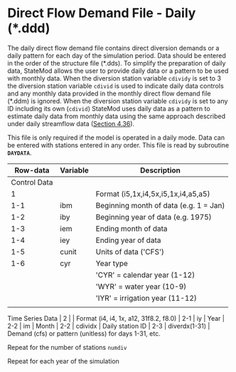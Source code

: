 # Direct Flow Demand File - Daily (*.ddd) #

The daily direct flow demand file contains direct diversion demands or a daily pattern for each day of the simulation period. 
Data should be entered in the order of the structure file (\*.dds). To simplify the preparation of daily data, StateMod allows 
the user to provide daily data or a pattern to be used with monthly data. When the diversion station variable `cdividy` is set to 
3 the diversion station variable `cdivid` is used to indicate daily data controls and any monthly data provided in the monthly direct 
flow demand file (\*.ddm) is ignored. When the diversion station variable `cdividy` is set to any ID including its own (`cdivid`) StateMod 
uses daily data as a pattern to estimate daily data from monthly data using the same approach described under daily streamflow data 
([Section 4.36](../InputDescription/436.md)).

This file is only required if the model is operated in a daily mode. Data can be entered with stations entered in any order. This file 
is read by subroutine **`DAYDATA`**.

| Row-data							| Variable						| Description 								|				
| ------------------				| --------------------			| --------									|
| Control Data						| 								| 											|
| 1	 								| 								| Format (i5,1x,i4,5x,i5,1x,i4,a5,a5)
| 1-1								| ibm							| Beginning month of data (e.g. 1 = Jan)
| 1-2								| iby							| Beginning year of data (e.g. 1975)
| 1-3								| iem							| Ending month of data
| 1-4								| iey							| Ending year of data 
| 1-5								| cunit							| Units of data ('CFS')
| 1-6								| cyr							| Year type 
| 									| 								| 'CYR' = calendar year (1-12)
| 									| 								| 'WYR' = water year (10-9)
| 									| 								| 'IYR' = irrigation year (11-12)
| | | |
Time Series Data
| 2									| 								| Format (i4, i4, 1x, a12, 31f8.2, f8.0)
| 2-1								| iy							| Year
| 2-2								| im							| Month
| 2-2								| cdividx						| Daily station ID
| 2-3								| diverdx(1-31)					| Demand (cfs) or pattern (unitless) for days 1-31, etc.

Repeat for the number of stations `numdiv`

Repeat for each year of the simulation	
